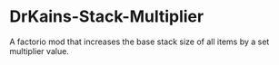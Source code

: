 # DrKains-Stack-Multiplier
A factorio mod that increases the base stack size of all items by a set multiplier value.
